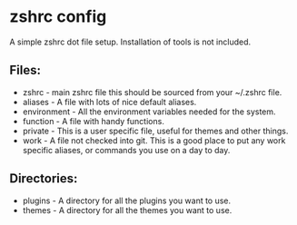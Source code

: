 # zshrc config

A simple zshrc dot file setup. Installation of tools is not included.

## Files:

- zshrc - main zshrc file this should be sourced from your ~/.zshrc file.
- aliases - A file with lots of nice default aliases.
- environment - All the environment variables needed for the system.
- function - A file with handy functions.
- private - This is a user specific file, useful for themes and other things.
- work - A file not checked into git. This is a good place to put any work specific aliases, or commands you use on a day to day.

## Directories:

- plugins - A directory for all the plugins you want to use.
- themes - A directory for all the themes you want to use.
